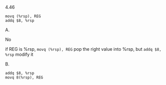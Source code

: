 4.46

    movq (%rsp), REG
    addq $8, %rsp

A.

No

if REG is %rsp, `movq (%rsp), REG` pop the right value into %rsp, but `addq $8,
%rsp` modify it

B.

    addq $8, %rsp
    movq 8(%rsp), REG


